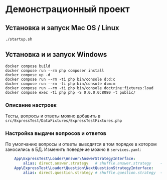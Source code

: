 # Демонстрационный проект

## Установка и запуск Mac OS / Linux

```shell
./startup.sh
```

## Установка и и запуск Windows

```shell
docker compose build
docker compose run --rm php composer install
docker compose up -d
docker compose run --rm -ti php bin/console d:d:c
docker compose run --rm -ti php bin/console d:m:m
docker compose run --rm -ti php bin/console doctrine:fixtures:load
docker compose exec -ti php php -S 0.0.0.0:8080 -t public/
```

### Описание настроек

Тесты, вопросы и ответы можно добавить в ```src/ExpressTest/DataFixtures/ExpressTestFixtures.php```  
  
### Настройка выдачи вопросов и ответов
По умолчанию вопросы и ответы выводятся в том порядке в котором заносились в БД.
Изменить поведение можно в ```services.yaml```:  
```yaml
    App\ExpressTest\Loader\Answer\AnswerStrategyInterface:
        alias: direct.answer.strategy   # shuffle.answer.strategy    - случайная выдача вариантов
    App\ExpressTest\Loader\Question\NextQuestionStrategyInterface:
        alias: direct.question.strategy # shuffle.question.strategy  - случайная выдача вопросов
```